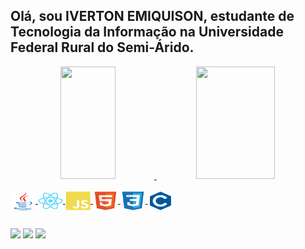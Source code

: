 ## Olá, sou IVERTON EMIQUISON, estudante de Tecnologia da Informação na Universidade Federal Rural do Semi-Árido.

 <div align="center">
  <a href="https://github.com/IVERTON-EMIQUISON">
  <img height="180em" width="42%" src="https://github-readme-stats.vercel.app/api?username=DaltonFCampos&show_icons=true&theme=onedark&include_all_commits=true&count_private=true&title_color=cec7b6&text_color=94a1ab&icon_color=66606e"/>
  <img height="180em" width="50%" src="https://github-readme-stats.vercel.app/api/top-langs/?username=IVERTON-EMIQUISON&layout=compact&langs_count=7&theme=onedark&title_color=cec7b6&text_color=94a1ab&icon_color=66606e"/>
</div> 

<div style="display: inline_block"><br>
  <img align="center" alt="IVERTON-Java" height="30" width="40" src="https://raw.githubusercontent.com/devicons/devicon/master/icons/java/java-original.svg">
  <img align="center" alt="Dalton-React-Native" height="30" width="40" src="https://raw.githubusercontent.com/devicons/devicon/master/icons/react/react-original.svg">
  <img align="center" alt="IVERTON-Js" height="30" width="40" src="https://raw.githubusercontent.com/devicons/devicon/master/icons/javascript/javascript-plain.svg">
  <img align="center" alt="IVERTON-HTML" height="30" width="40" src="https://raw.githubusercontent.com/devicons/devicon/master/icons/html5/html5-original.svg">
  <img align="center" alt="IVERTON-CSS" height="30" width="40" src="https://raw.githubusercontent.com/devicons/devicon/master/icons/css3/css3-original.svg">
  <img align="center" alt="IVERTON-C" height="30" width="40" src="https://raw.githubusercontent.com/devicons/devicon/master/icons/c/c-plain.svg">
</div>
  
  ##
  
  <div> 
  <a href="https://www.instagram.com/ivertonbessa/" target="_blank"><img src="https://img.shields.io/badge/-Instagram-%23E4405F?style=for-the-badge&logo=instagram&logoColor=white" target="_blank"></a>
  <a href = "ivertonbessa@gmail.com"><img src="https://img.shields.io/badge/-Gmail-%23333?style=for-the-badge&logo=gmail&logoColor=white" target="_blank"></a>
  <a href="https://www.linkedin.com/in/iverton-emiquison-9a5441231/" target="_blank"><img src="https://img.shields.io/badge/-LinkedIn-%230077B5?style=for-the-badge&logo=linkedin&logoColor=white" target="_blank"></a> 
  </div>
